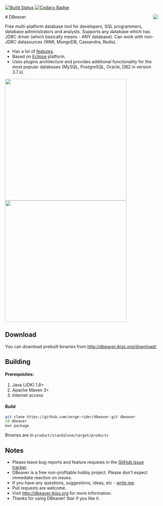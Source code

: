 [![Build Status](https://travis-ci.org/serge-rider/dbeaver.svg?branch=devel)](https://travis-ci.org/serge-rider/dbeaver)
[![Codacy Badge](https://api.codacy.com/project/badge/Grade/93fcfdba7805406298b2e60c9d56f50e)](https://www.codacy.com/app/serge/dbeaver?utm_source=github.com&amp;utm_medium=referral&amp;utm_content=serge-rider/dbeaver&amp;utm_campaign=Badge_Grade)

<img src="https://github.com/serge-rider/dbeaver/wiki/images/dbeaver-icon-64x64.png" align="right"/>
# DBeaver


Free multi-platform database tool for developers, SQL programmers, database administrators and analysts. 
Supports any database which has JDBC driver (which basically means - ANY database). Can work with non-JDBC datasources (WMI, MongoDB, Cassandra, Redis).
* Has a lot of <a href="http://dbeaver.jkiss.org/docs/features/">features</a>. 
* Based on <a href="http://www.eclipse.org/">Eclipse</a> platform.
* Uses plugins architecture and provides additional functionality for the most popular databases (MySQL, PostgreSQL, Oracle, DB2 in version 3.7.x).

<a href="http://dbeaver.jkiss.org/product/dbeaver-ss-classic.png"><img src="http://dbeaver.jkiss.org/product/dbeaver-ss-classic.png" width="400"/></a>
<a href="http://dbeaver.jkiss.org/product/dbeaver-ss-dark.png"><img src="http://dbeaver.jkiss.org/product/dbeaver-ss-dark.png" width="400"/></a>

## Download

You can download prebuilt binaries from http://dbeaver.jkiss.org/download/

## Building

#### Prerequisites:
 1. Java (JDK) 1.8+
 2. Apache Maven 3+
 3. Internet access

#### Build
```sh
git clone https://github.com/serge-rider/dbeaver.git dbeaver
cd dbeaver
mvn package
```
Binaries are in `product/standalone/target/products`

## Notes

- Please leave bug reports and feature requests in the <a href="https://github.com/serge-rider/dbeaver/issues">GitHub issue tracker</a>.
- DBeaver is a free non-profitable hobby project. Please don't expect immediate reaction on issues.
- If you have any questions, suggestions, ideas, etc - <a href="mailto:serge@jkiss.org">write me</a>.
- Pull requests are welcome.
- Visit http://dbeaver.jkiss.org for more information.
- Thanks for using DBeaver! Star if you like it.
